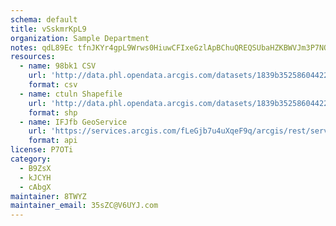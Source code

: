 ```yaml
---
schema: default
title: vSskmrKpL9 
organization: Sample Department 
notes: qdL89Ec tfnJKYr4gpL9Wrws0HiuwCFIxeGzlApBChuQREQSUbaHZKBWVJm3P7NOSjUy5g1074jX5i28FAdGveDOlnNPqIXxVYka 
resources:
  - name: 98bk1 CSV
    url: 'http://data.phl.opendata.arcgis.com/datasets/1839b35258604422b0b520cbb668df0d_0.csv'
    format: csv
  - name: ctuln Shapefile
    url: 'http://data.phl.opendata.arcgis.com/datasets/1839b35258604422b0b520cbb668df0d_0.zip'
    format: shp
  - name: IFJfb GeoService
    url: 'https://services.arcgis.com/fLeGjb7u4uXqeF9q/arcgis/rest/services/Air_Monitoring_Stations/FeatureServer/0/query'
    format: api
license: P7OTi 
category:
  - B9ZsX 
  - kJCYH 
  - cAbgX 
maintainer: 8TWYZ  
maintainer_email: 35sZC@V6UYJ.com
---
```

